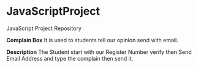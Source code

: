 # JavaScriptProject
JavaScript Project Repository

**Complain Box**
It is used to students tell our opinion send with email.

**Description**
The Student start with our Register Number 
verify then Send Email Address and type the complain then send it.
